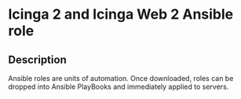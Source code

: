 # Icinga 2 and Icinga Web 2 Ansible role

## Description

Ansible roles are units of automation. 
Once downloaded, roles can be dropped into Ansible PlayBooks and immediately applied to servers.


